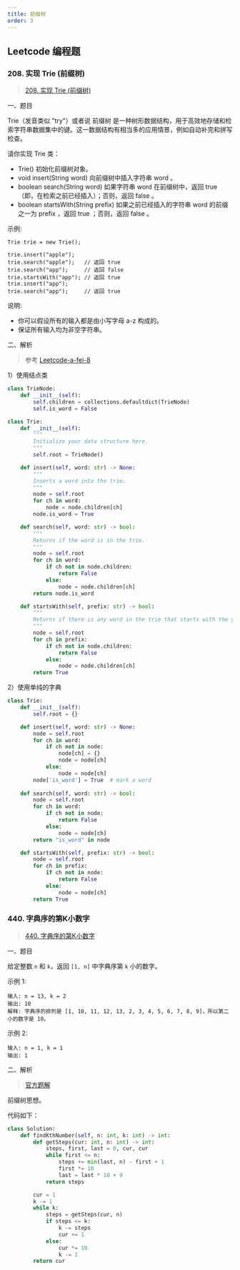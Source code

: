 ```yaml
---
title: 前缀树
order: 3
---
```




## Leetcode 编程题

### 208. 实现 Trie (前缀树)

> [208. 实现 Trie (前缀树)](https://leetcode-cn.com/problems/implement-trie-prefix-tree/ "Leetcode 208. 实现 Trie (前缀树)")

一、题目

Trie（发音类似 "try"）或者说 前缀树 是一种树形数据结构，用于高效地存储和检索字符串数据集中的键。这一数据结构有相当多的应用情景，例如自动补完和拼写检查。

请你实现 Trie 类：

-   Trie() 初始化前缀树对象。
-   void insert(String word) 向前缀树中插入字符串 word 。
-   boolean search(String word) 如果字符串 word 在前缀树中，返回 true（即，在检索之前已经插入）；否则，返回 false 。
-   boolean startsWith(String prefix) 如果之前已经插入的字符串 word 的前缀之一为 prefix ，返回 true ；否则，返回 false 。

示例:

```纯文本
Trie trie = new Trie();

trie.insert("apple");
trie.search("apple");   // 返回 true
trie.search("app");     // 返回 false
trie.startsWith("app"); // 返回 true
trie.insert("app");   
trie.search("app");     // 返回 true
```

说明:

-   你可以假设所有的输入都是由小写字母 a-z 构成的。
-   保证所有输入均为非空字符串。

二、解析

> 参考 [Leetcode-a-fei-8](https://leetcode-cn.com/problems/implement-trie-prefix-tree/solution/shu-ju-jie-gou-she-ji-zhi-shi-xian-trie-qian-zhui-/ "Leetcode-a-fei-8")

1）使用结点类

```python
class TrieNode:
    def __init__(self):
        self.children = collections.defaultdict(TrieNode)
        self.is_word = False

class Trie:
    def __init__(self):
        """
        Initialize your data structure here.
        """
        self.root = TrieNode()

    def insert(self, word: str) -> None:
        """
        Inserts a word into the trie.
        """
        node = self.root
        for ch in word:
            node = node.children[ch]
        node.is_word = True

    def search(self, word: str) -> bool:
        """
        Returns if the word is in the trie.
        """
        node = self.root
        for ch in word:
            if ch not in node.children:
                return False
            else:
                node = node.children[ch]
        return node.is_word

    def startsWith(self, prefix: str) -> bool:
        """
        Returns if there is any word in the trie that starts with the given prefix.
        """
        node = self.root
        for ch in prefix:
            if ch not in node.children:
                return False
            else:
                node = node.children[ch]
        return True
```

2）使用单纯的字典

```python
class Trie:
    def __init__(self):
        self.root = {}

    def insert(self, word: str) -> None:
        node = self.root
        for ch in word:
            if ch not in node:
                node[ch] = {}
                node = node[ch]
            else:
                node = node[ch]
        node['is_word'] = True  # mark a word
                
    def search(self, word: str) -> bool:
        node = self.root
        for ch in word:
            if ch not in node:
                return False
            else:
                node = node[ch]
        return "is_word" in node        

    def startsWith(self, prefix: str) -> bool:
        node = self.root
        for ch in prefix:
            if ch not in node:
                return False
            else:
                node = node[ch]
        return True
```



### 440. 字典序的第K小数字

> [440. 字典序的第K小数字](https://leetcode.cn/problems/k-th-smallest-in-lexicographical-order/)

一、题目

给定整数 `n` 和 `k`，返回 `[1, n]` 中字典序第 `k` 小的数字。

示例 1:

```text
输入: n = 13, k = 2
输出: 10
解释: 字典序的排列是 [1, 10, 11, 12, 13, 2, 3, 4, 5, 6, 7, 8, 9]，所以第二小的数字是 10。
```

示例 2:

```text
输入: n = 1, k = 1
输出: 1
```

二、解析

> [官方题解](https://leetcode.cn/problems/k-th-smallest-in-lexicographical-order/solutions/1358635/zi-dian-xu-de-di-kxiao-shu-zi-by-leetcod-bfy0/)

前缀树思想。

代码如下：

```python
class Solution:
    def findKthNumber(self, n: int, k: int) -> int:
        def getSteps(cur: int, n: int) -> int:
            steps, first, last = 0, cur, cur
            while first <= n:
                steps += min(last, n) - first + 1
                first *= 10
                last = last * 10 + 9
            return steps

        cur = 1
        k -= 1
        while k:
            steps = getSteps(cur, n)
            if steps <= k:
                k -= steps
                cur += 1
            else:
                cur *= 10
                k -= 1
        return cur
```



